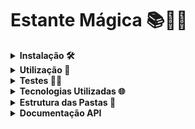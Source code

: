 # Estante Mágica 📚💭✨

<details>
  <summary><strong>Instalação 🛠️</strong></summary>

  ## 💻 Instalação 
Para rodar o projeto, primeiro clone este repositório usando o comando:

``` bash
git clone https://github.com/seu-usuario/nome-do-projeto.git
```
Em seguida, instale as dependências usando o gerenciador npm:   
``` bash
npm i
```
Crie um arquivo <span style="color: yellow"> .env.development </span> e <span style="color: yellow"> .env.test </span> na raiz do projeto e defina as variáveis usando o  <span style="color: yellow"> .env.example </span>
</details>

<details>
<summary><strong>Utilização 📝</strong></summary>
  
 ## 🚀💡 Utilização
  - <strong>Seguindo a ordem de execução:</strong>

1. Para gerar uma nova migração de banco de dados com base no estado atual do schema e ou automaticamente gerar o banco de dados:

```bash
npm run migration:generate
```

2. Para preencher o banco de dados com dados iniciais usando as variáveis de ambiente necessárias para a execução do projeto:

```bash
npm run dev:seed
```

3. Para rodar o back-end em um servidor de desenvolvimento, execute o seguinte comando no terminal: 

```bash
npm run dev
```

</details>

<details>
<summary><strong>Testes 🕵️‍♀️</strong></summary>
  
 ## 🚀💡 Testes 
  
Para rodar os testes unitários do projeto, execute o seguinte comando no terminal:

``` bash
npm run test:unit
```

</details>

<details>
  <summary><strong>Tecnologias Utilizadas 🌐</strong></summary>
   
  ## 🔧📦 Principais Tecnologias
  
- Node.js 14.0.0
- Express 4.18.2
- Typecript 4.4.4
- PostgreSQL 4.4.10
- Prisma (ORM) 4.11.0
- Visual Studio Code
- Git e GitHub

  O projeto foi desenvolvido em Node, Express, Typescript e foi utlizado o Prisma como ORM para mapear o Postresql. Para o desenvolvimento, utilizei o Visual Studio Code como IDE e o Git para controle de versão e o GitHub como repositório remoto.

Links úteis:
- [Visual Studio Code](https://code.visualstudio.com/docs)
- [Git](https://git-scm.com/doc)
- [GitHub](https://docs.github.com/) 
</details>

<details>
  <summary><strong>Estrutura das Pastas 📂</strong></summary>

## 🌳📂 A estrutura do projeto é organizada da seguinte maneira:
```bash

- `prisma/`: contém as configurações e migrações referentes ao Prisma.

  - `migrations/`: contém as migrações banco de dados.

  - `schema.prisma`: arquivo principal de configuração do Prisma.

  - `seed.ts`: arquivo para popular o banco de dados com dados iniciais.

- `controllers/`: contém os controladores da aplicação.

    - `book-controller.ts`: controlador para livros.

  - `config/`: contém as configurações da aplicação.

    - `database.ts`: arquivo de conexão com o banco de dados.

    - `envs.ts`: arquivo de configuração das variáveis de ambiente.

    - `index.ts`: arquivo principal de configuração.

  - `errors/`: contém as definições de erros da aplicação.

  - `middlewares/`: contém os middlewares da aplicação.

  - `repositories/`: contém os repositórios da aplicação.

  - `routers/`: contém os roteadores da aplicação.

  - `schemas/`: contém os esquemas do banco de dados.

    - `schema.prisma`: esquema do banco de dados.

  - `services/`: contém os serviços da aplicação.

  - `app.ts`: arquivo principal que inicializa a aplicação.

  - `protocols.ts`: contém as definições de protocolos da aplicação.

  - `server.ts`: arquivo que inicializa o servidor.

- `tests/`: contém os testes da aplicação.

  - `unit/`: contém os testes unitários da aplicação.

    - `book.test.ts`: testes para o controlador de livros.

    - `setup-envs.ts`: arquivo para configuração dos testes.

- `README.md`: arquivo de documentação do projeto.

- `jest.config.js`: arquivo de configuração do Jest.

- `package-lock.json`: arquivo gerado automaticamente pelo npm para controle de versão das dependências.

- `package.json`: arquivo de configuração do projeto e suas dependências.

- `tsconfig.build.json`: arquivo de configuração do TypeScript para compilação do projeto.

- `tsconfig.json`: arquivo de configuração do TypeScript para o projeto
``` 
</details>


<details>
  <summary><strong>Documentação API</strong></summary>

   ### 📋 Segue abaixo o resumo dos endpoints:
   - `POST /book`: Cria um novo livro.
   - `GET /book`: Retorna o livro relacionado ao código fornecido.

   ### Documentação swagger na raiz do projeto:
  - Arquivo:
   <p><strong>api-documentation.yaml</strong></p>
  

   ##  💻🔍 Exemplo de Uso com Endpoints detalhado:
  
  <details>
    <summary><strong>rota getBook</strong></summary>

### Este exemplo mostra como enviar uma solicitação GET para obter o livro relacionado ao **magicCode**.

#### Requisição

```javascript
GET /api/book/?magicCode=LUYPNQ
``` 
#### Resposta

Se a solicitação for bem-sucedida, a resposta terá o código de status **200 OK** e o livro do usuário no formato JSON.

```json

{
  "id": 23,
  "title": "Harry Potter and the Philosopher's Stone",
  "author": "J.K. Rowling",
  "professor": "Albus Dumbledore",
  "magicCode": "LUYPNQ",
  "createdAt": "2023-03-21T11:02:13.478Z",
  "pages": [
    {
      "id": 1,
      "pageNumber": 1,
      "pageType": "TEXT",
      "content": "Lorem ipsum dolor sit amet",
      "bookId": 23
    },
    {
      "id": 2,
      "pageNumber": 2,
      "pageType": "IMAGE",
      "content": "Lorem ipsum dolor sit amet",
      "bookId": 23
    },
    {
      "id": 3,
      "pageNumber": 3,
      "pageType": "TEXT",
      "content": "consectetur adipiscing elit",
      "bookId": 23
    },
    {
      "id": 4,
      "pageNumber": 4,
      "pageType": "IMAGE",
      "content": "https://exemplo.com/imagem2.jpg",
      "bookId": 23
    },
    {
      "id": 5,
      "pageNumber": 5,
      "pageType": "TEXT",
      "content": "sed do eiusmod tempor",
      "bookId": 23
    },
    {
      "id": 6,
      "pageNumber": 6,
      "pageType": "IMAGE",
      "content": "https://exemplo.com/imagem3.jpg",
      "bookId": 23
    },
    {
      "id": 7,
      "pageNumber": 7,
      "pageType": "TEXT",
      "content": "incididunt ut labore et dolore magna aliqua",
      "bookId": 23
    },
    {
      "id": 8,
      "pageNumber": 8,
      "pageType": "IMAGE",
      "content": "https://exemplo.com/imagem4.jpg",
      "bookId": 23
    },
    {
      "id": 9,
      "pageNumber": 9,
      "pageType": "TEXT",
      "content": "Ut enim ad minim veniam",
      "bookId": 23
    },
    {
      "id": 10,
      "pageNumber": 10,
      "pageType": "IMAGE",
      "content": "https://exemplo.com/imagem5.jpg",
      "bookId": 23
    },
    {
      "id": 11,
      "pageNumber": 11,
      "pageType": "TEXT",
      "content": "quis nostrud exercitation ullamco laboris",
      "bookId": 23
    },
    {
      "id": 12,
      "pageNumber": 12,
      "pageType": "IMAGE",
      "content": "https://exemplo.com/imagem6.jpg",
      "bookId": 23
    }
  ]
}
``` 
Se os dados da solicitação não estiverem no formato correto, a resposta terá o código de status **400 Bad Request** e uma lista de erros no formato JSON.

```json

{
  "name": "InvalidDataError",
  "message": "Invalid data",
  "details": [
    "\"magicCode\" length must be at least 6 characters long"
  ]
}
``` 
Se ocorrer um erro no servidor, a resposta terá o código de status **500 Internal Server Error**.

```json

HTTP/1.1 500 Internal Server Error
``` 
  </details>
  
  <details>
    <summary><strong>rota postBook</strong></summary>

### Este exemplo mostra como enviar uma solicitação POST para criar um livro.

#### Requisição

```javascript

POST /api/book

{
      "title": "Harry Potter and the Philosopher's Stone",
      "author": "J.K. Rowling",
      "professor": "Albus Dumbledore",
      "pages": [
          {
            "pageNumber": 1,
            "pageType": "TEXT",
            "content": "Lorem ipsum dolor sit amet"
          },
          {
            "pageNumber": 2,
            "pageType": "IMAGE",
            "content": "Lorem ipsum dolor sit amet"
          },
          {
            "pageNumber": 3,
            "pageType": "TEXT",
            "content": "consectetur adipiscing elit"
          },
          {
            "pageNumber": 4,
            "pageType": "IMAGE",
            "content": "https://exemplo.com/imagem2.jpg"
          },
          {
            "pageNumber": 5,
            "pageType": "TEXT",
            "content": "sed do eiusmod tempor"
          },
          {
            "pageNumber": 6,
            "pageType": "IMAGE",
            "content": "https://exemplo.com/imagem3.jpg"
          },
          {
            "pageNumber": 7,
            "pageType": "TEXT",
            "content": "incididunt ut labore et dolore magna aliqua"
          },
          {
            "pageNumber": 8,
            "pageType": "IMAGE",
            "content": "https://exemplo.com/imagem4.jpg"
          },
          {
            "pageNumber": 9,
            "pageType": "TEXT",
            "content": "Ut enim ad minim veniam"
          },
          {
            "pageNumber": 10,
            "pageType": "IMAGE",
            "content": "https://exemplo.com/imagem5.jpg"
          },
          {
            "pageNumber": 11,
            "pageType": "TEXT",
            "content": "quis nostrud exercitation ullamco laboris"
          },
          {
            "pageNumber": 12,
            "pageType": "IMAGE",
            "content": "https://exemplo.com/imagem6.jpg"
          }
        ]
  }
``` 
#### Resposta

Se a solicitação for bem-sucedida, a resposta terá o código de status **201 Created** e o **magicCode**.

```json
{
  "magicCode": "LUYPNQ"
}
```
Se os dados da solicitação não estiverem no formato correto, a resposta terá o código de status **400 Bad Request** e uma lista de erros no formato JSON.

```json

{
  "name": "InvalidDataError",
  "message": "Invalid data",
  "details": [
    "\"pages\" must contain 12 items"
  ]
}
``` 

Se ocorrer algum erro no servidor, a resposta terá o código de status 500 Internal Server Error.
```json
HTTP/1.1 500 Internal Server Error
``` 
  </details>
 
  
 </details>